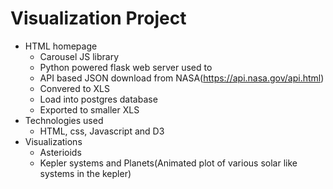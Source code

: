# Visualization Project

* HTML homepage 
  * Carousel JS library
  * Python powered flask web server used to
  * API based JSON download from NASA(https://api.nasa.gov/api.html)
  * Convered to XLS
  * Load into postgres database
  * Exported to smaller XLS
* Technologies used
  * HTML, css, Javascript and D3
* Visualizations
  * Asterioids
  * Kepler systems and Planets(Animated plot of various solar like systems in the kepler)
